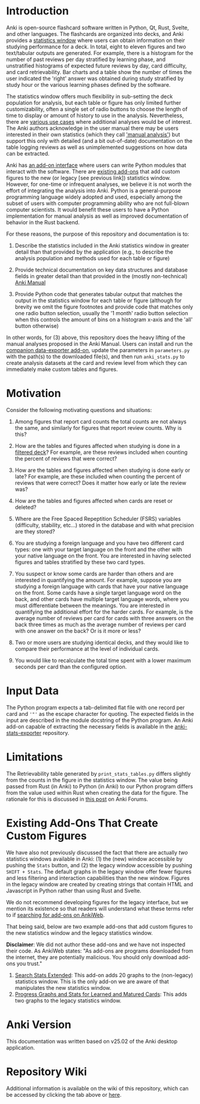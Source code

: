 # Introduction

Anki is open-source flashcard software written in Python, Qt, Rust,
Svelte, and other languages. The flashcards are organized into decks,
and Anki provides a
[statistics window](https://docs.ankiweb.net/stats.html#statistics)
where users can obtain information on their studying performance for a deck.
In total, eight to eleven figures and two text/tabular outputs are
generated. For example, there is a histogram
for the number of past reviews per day stratified by learning phase, and
unstratified histograms of expected future reviews by day, card difficulty,
and card retrievability.  Bar charts and a table show the number of times
the user indicated the 'right' answer was obtained during study
stratified by study hour or the various learning phases defined by
the software.

The statistics window offers much flexibility in sub-setting the deck population
for analysis, but each table or figure has only limited further
customizability, often a single set of radio buttons to choose
the length of time to display or amount of history to use in the analysis.
Nevertheless, there are
[various use cases](#Motivation) where additional analyses would be of interest.
The Anki authors
acknowledge in the user manual there may be users interested in their own
statistics (which they call ['manual analysis'](https://docs.ankiweb.net/stats.html#manual-analysis))
but support this only with detailed (and a bit out-of-date) documentation
on the table logging reviews as well as unimplemented suggestions on how
data can be extracted.

Anki has [an add-on interface](https://addon-docs.ankiweb.net) where users
can write Python modules that interact with the software.
There are [existing add-ons](#Existing-Add-Ons-That-Create-Custom-Figures)
that add custom figures to the new (or legacy [see previous link]) statistics
window. However, for one-time or infrequent analyses, we believe it is not
worth the effort of integrating the analysis into Anki. Python is a
general-purpose programming language widely adopted and used, especially
among the subset of users with computer programming ability who are
not full-blown computer scientists. It would benefit these users
to have a Python implementation for manual analysis as well as
improved documentation of behavior in the Rust backend.

For these reasons, the purpose of this repository and documentation is to:

1. Describe the statistics included in the Anki statistics window
in greater detail than that provided by the application (e.g., to describe
the analysis population and methods used for each table or figure)

2. Provide technical documentation on key data structures and
database fields in greater detail than that provided in the (mostly
non-technical) [Anki Manual](https://docs.ankiweb.net)

3. Provide Python code that generates tabular output that matches the
output in the statistics window for each table or figure (although for
brevity we omit the figure footnotes and provide code that matches only one
radio button selection, usually the '1 month' radio button selection
when this controls the amount of bins on a histogram x-axis and the
'all' button otherwise)

In other words, for (3) above, this repository does the heavy lifting
of the manual analyses proposed in the Anki Manual. Users can install
and run the
[companion data-exporter add-on](https://github.com/ghrgriner/anki-stats-exporter),
update the parameters in `parameters.py` with the path(s) to the downloaded
file(s), and then run `anki_stats.py` to create analysis datasets at the
card and review level from which they can immediately make custom
tables and figures.

# Motivation

Consider the following motivating questions and situations:

1. Among figures that report card counts the total counts are not always
the same, and similarly for figures that report review counts. Why
is this?

2. How are the tables and figures affected when studying is done in a
[filtered deck](https://docs.ankiweb.net/filtered-decks.html)? For
example, are these reviews included when counting the percent of
reviews that were correct?

3. How are the tables and figures affected when studying is done early
or late? For example, are these included when counting the percent
of reviews that were correct? Does it matter how early or late the
review was?

4. How are the tables and figures affected when cards are
reset or deleted?

5. Where are the Free Spaced Repeptition Scheduler (FSRS) variables
(difficulty, stability, etc...) stored in the database and with
what precision are they stored?

6. You are studying a foreign language and you have two different
card types: one with your target language on the front and the other
with your native language on the front. You are interested in having
selected figures and tables stratified by these two card types.

7. You suspect or know some cards are harder than others and are
interested in quantifying the amount. For example, suppose you are
studying a foreign language with cards that have your native language
on the front. Some cards have a single target language word on the
back, and other cards have multiple target language words, where
you must differentiate between the meanings. You are interested in
quantifying the additional effort for the harder cards. For example,
is the average number of reviews per card for cards with three answers
on the back three times as much as the average number of reviews per
card with one answer on the back? Or is it more or less?

8. Two or more users are studying identical decks, and they would
like to compare their performance at the level of individual cards.

9. You would like to recalculate the total time spent with a lower
maximum seconds per card than the configured option.

# Input Data

The Python program expects a tab-delimited flat file with one
record per card and `'"'` as the escape character for quoting.
The expected fields in the input are described in the module
docstring of the Python program. An Anki add-on capable of
extracting the necessary fields is available in the
[anki-stats-exporter](https://github.com/ghrgriner/anki-stats-exporter/)
repository.

# Limitations

The Retrievability table generated by `print_stats_tables.py` differs
slightly from the counts in the figure in the statistics window.
The value being passed from Rust (in Anki) to Python (in Anki)
to our Python program differs from the value used within Rust
when creating the data for the figure. The rationale for this
is discussed in [this post](https://forums.ankiweb.net/t/bug-retrievability-in-browser-doesnt-match-retrievability-in-stats-histogram) on Anki Forums.

# Existing Add-Ons That Create Custom Figures

We have also not previously discussed the fact that there are
actually *two* statistics windows available in Anki: (1) the
(new) window accessible by pushing the `Stats` button, and
(2) the legacy window accessible by pushing `SHIFT + Stats`.
The default graphs in the legacy window offer fewer
figures and less filtering and interaction capabilities than
the new window. Figures in the legacy window are created by
creating strings that contain HTML and Javascript in Python
rather than using Rust and Svelte.

We do not recommend developing figures for the legacy interface,
but we mention its existence so that readers will understand what
these terms refer to if [searching for add-ons on AnkiWeb](https://ankiweb.net/shared/addons).

That being said, below are two example add-ons that add
custom figures to the new statistics window and the legacy
statistics window.

**Disclaimer**: We did not author these add-ons and we have not
inspected their code. As AnkiWeb states: "As add-ons are programs
downloaded from the internet, they are potentially malicious. You
should only download add-ons you trust."

1. [Search Stats Extended](https://ankiweb.net/shared/info/1613056169):
   This add-on adds 20 graphs to the (non-legacy) statistics window.
   This is the only add-on we are aware of that manipulates the new
   statistics window.
2. [Progress Graphs and Stats for Learned and Matured Cards](https://ankiweb.net/shared/info/266436365): This adds two graphs to the legacy statistics
   window.

# Anki Version

This documentation was written based on v25.02 of the Anki
desktop application.

# Repository Wiki

Additional information is available on the wiki of this
repository, which can be accessed by clicking the tab above or
[here](https://github.com/ghrgriner/anki-stats/wiki).

